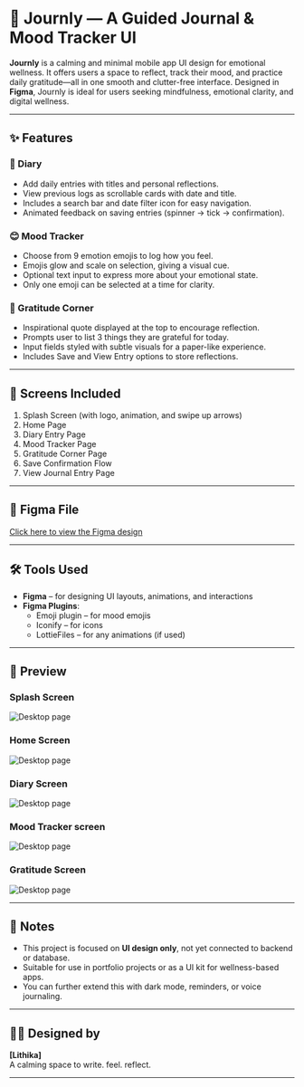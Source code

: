 # 📔 Journly — A Guided Journal & Mood Tracker UI

**Journly** is a calming and minimal mobile app UI design for emotional wellness. It offers users a space to reflect, track their mood, and practice daily gratitude—all in one smooth and clutter-free interface. Designed in **Figma**, Journly is ideal for users seeking mindfulness, emotional clarity, and digital wellness.

---

## ✨ Features

### 📓 Diary
- Add daily entries with titles and personal reflections.
- View previous logs as scrollable cards with date and title.
- Includes a search bar and date filter icon for easy navigation.
- Animated feedback on saving entries (spinner → tick → confirmation).

### 😊 Mood Tracker
- Choose from 9 emotion emojis to log how you feel.
- Emojis glow and scale on selection, giving a visual cue.
- Optional text input to express more about your emotional state.
- Only one emoji can be selected at a time for clarity.

### 🙏 Gratitude Corner
- Inspirational quote displayed at the top to encourage reflection.
- Prompts user to list 3 things they are grateful for today.
- Input fields styled with subtle visuals for a paper-like experience.
- Includes Save and View Entry options to store reflections.

---

## 📱 Screens Included

1. Splash Screen (with logo, animation, and swipe up arrows)
2. Home Page
3. Diary Entry Page
4. Mood Tracker Page
5. Gratitude Corner Page
6. Save Confirmation Flow
7. View Journal Entry Page
---

## 🔗 Figma File

[Click here to view the Figma design]([https://www.figma.com/file/YOUR_LINK_HERE](https://www.figma.com/design/16LWhqW7LezGrUpa7AjMlE/journly-app?node-id=0-1&t=XZuBEV0kY5eTPydX-1))  
> 

---

## 🛠️ Tools Used

- **Figma** – for designing UI layouts, animations, and interactions
- **Figma Plugins**:
  - Emoji plugin – for mood emojis
  - Iconify – for icons
  - LottieFiles – for any animations (if used)

---

## 📸 Preview

### Splash Screen  
![Desktop page](./splashscreen.png)

### Home Screen
![Desktop page](./homescreen.png)

### Diary Screen
![Desktop page](./diaryscreen.png)

### Mood Tracker screen
![Desktop page](./moodtrackerscreen.png)

### Gratitude Screen
![Desktop page](./gratitudescreen.png)



---

## 📌 Notes

- This project is focused on **UI design only**, not yet connected to backend or database.
- Suitable for use in portfolio projects or as a UI kit for wellness-based apps.
- You can further extend this with dark mode, reminders, or voice journaling.

---

## 👩‍🎨 Designed by

**[Lithika]**  
A calming space to write. feel. reflect.

---


